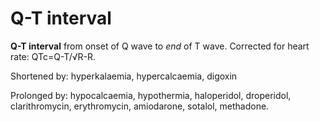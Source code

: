 ---
---
# Q-T interval

**Q-T interval** from onset of Q wave to *end* of T wave. Corrected for
heart rate: QTc=Q-T/√R-R.

Shortened by: hyperkalaemia, hypercalcaemia, digoxin

Prolonged by: hypocalcaemia, hypothermia, haloperidol, droperidol,
clarithromycin, erythromycin, amiodarone, sotalol, methadone.
